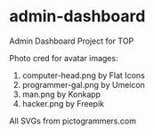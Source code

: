 # admin-dashboard

Admin Dashboard Project for TOP

Photo cred for avatar images:

1. computer-head.png by Flat Icons
2. programmer-gal.png by Umeicon
3. man.png by Konkapp
4. hacker.png by Freepik

All SVGs from pictogrammers.com

